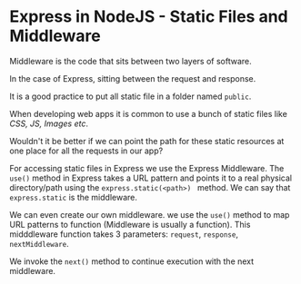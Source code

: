 # Express in NodeJS - Static Files and Middleware

Middleware is the code that sits between two layers of software.

In  the case of Express, sitting between the request and response.

It is a good practice to put all static file in a folder named `public`.

When developing web apps it is common to use a bunch of static files like _CSS, JS, Images etc_.

Wouldn't it be better if we can point the path for these static resources at one place for all the requests in our app?

For accessing static files in Express we use the Express Middleware.
The `use()` method in Express takes a URL pattern and points it to a real physical directory/path using the `express.static(<path>) ` method. We can say that `express.static` is the middleware.

We can even create our own middleware. we use the `use()` method to map URL patterns to function (Middleware is usually a function). 
This midddleware function takes 3 parameters: `request`, `response`, `nextMiddleware`.

We invoke the `next()` method to continue execution with the next middleware.


